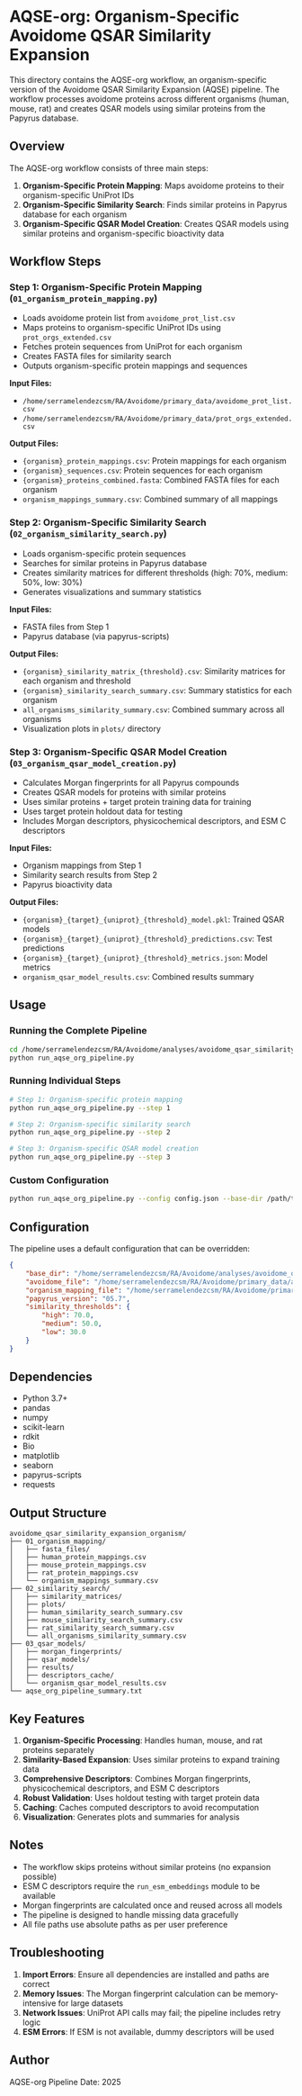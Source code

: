 # AQSE-org: Organism-Specific Avoidome QSAR Similarity Expansion

This directory contains the AQSE-org workflow, an organism-specific version of the Avoidome QSAR Similarity Expansion (AQSE) pipeline. The workflow processes avoidome proteins across different organisms (human, mouse, rat) and creates QSAR models using similar proteins from the Papyrus database.

## Overview

The AQSE-org workflow consists of three main steps:

1. **Organism-Specific Protein Mapping**: Maps avoidome proteins to their organism-specific UniProt IDs
2. **Organism-Specific Similarity Search**: Finds similar proteins in Papyrus database for each organism
3. **Organism-Specific QSAR Model Creation**: Creates QSAR models using similar proteins and organism-specific bioactivity data

## Workflow Steps

### Step 1: Organism-Specific Protein Mapping (`01_organism_protein_mapping.py`)

- Loads avoidome protein list from `avoidome_prot_list.csv`
- Maps proteins to organism-specific UniProt IDs using `prot_orgs_extended.csv`
- Fetches protein sequences from UniProt for each organism
- Creates FASTA files for similarity search
- Outputs organism-specific protein mappings and sequences

**Input Files:**
- `/home/serramelendezcsm/RA/Avoidome/primary_data/avoidome_prot_list.csv`
- `/home/serramelendezcsm/RA/Avoidome/primary_data/prot_orgs_extended.csv`

**Output Files:**
- `{organism}_protein_mappings.csv`: Protein mappings for each organism
- `{organism}_sequences.csv`: Protein sequences for each organism
- `{organism}_proteins_combined.fasta`: Combined FASTA files for each organism
- `organism_mappings_summary.csv`: Combined summary of all mappings

### Step 2: Organism-Specific Similarity Search (`02_organism_similarity_search.py`)

- Loads organism-specific protein sequences
- Searches for similar proteins in Papyrus database
- Creates similarity matrices for different thresholds (high: 70%, medium: 50%, low: 30%)
- Generates visualizations and summary statistics

**Input Files:**
- FASTA files from Step 1
- Papyrus database (via papyrus-scripts)

**Output Files:**
- `{organism}_similarity_matrix_{threshold}.csv`: Similarity matrices for each organism and threshold
- `{organism}_similarity_search_summary.csv`: Summary statistics for each organism
- `all_organisms_similarity_summary.csv`: Combined summary across all organisms
- Visualization plots in `plots/` directory

### Step 3: Organism-Specific QSAR Model Creation (`03_organism_qsar_model_creation.py`)

- Calculates Morgan fingerprints for all Papyrus compounds
- Creates QSAR models for proteins with similar proteins
- Uses similar proteins + target protein training data for training
- Uses target protein holdout data for testing
- Includes Morgan descriptors, physicochemical descriptors, and ESM C descriptors

**Input Files:**
- Organism mappings from Step 1
- Similarity search results from Step 2
- Papyrus bioactivity data

**Output Files:**
- `{organism}_{target}_{uniprot}_{threshold}_model.pkl`: Trained QSAR models
- `{organism}_{target}_{uniprot}_{threshold}_predictions.csv`: Test predictions
- `{organism}_{target}_{uniprot}_{threshold}_metrics.json`: Model metrics
- `organism_qsar_model_results.csv`: Combined results summary

## Usage

### Running the Complete Pipeline

```bash
cd /home/serramelendezcsm/RA/Avoidome/analyses/avoidome_qsar_similarity_expansion_organism
python run_aqse_org_pipeline.py
```

### Running Individual Steps

```bash
# Step 1: Organism-specific protein mapping
python run_aqse_org_pipeline.py --step 1

# Step 2: Organism-specific similarity search
python run_aqse_org_pipeline.py --step 2

# Step 3: Organism-specific QSAR model creation
python run_aqse_org_pipeline.py --step 3
```

### Custom Configuration

```bash
python run_aqse_org_pipeline.py --config config.json --base-dir /path/to/output --papyrus-version 05.7
```

## Configuration

The pipeline uses a default configuration that can be overridden:

```json
{
    "base_dir": "/home/serramelendezcsm/RA/Avoidome/analyses/avoidome_qsar_similarity_expansion_organism",
    "avoidome_file": "/home/serramelendezcsm/RA/Avoidome/primary_data/avoidome_prot_list.csv",
    "organism_mapping_file": "/home/serramelendezcsm/RA/Avoidome/primary_data/prot_orgs_extended.csv",
    "papyrus_version": "05.7",
    "similarity_thresholds": {
        "high": 70.0,
        "medium": 50.0,
        "low": 30.0
    }
}
```

## Dependencies

- Python 3.7+
- pandas
- numpy
- scikit-learn
- rdkit
- Bio
- matplotlib
- seaborn
- papyrus-scripts
- requests

## Output Structure

```
avoidome_qsar_similarity_expansion_organism/
├── 01_organism_mapping/
│   ├── fasta_files/
│   ├── human_protein_mappings.csv
│   ├── mouse_protein_mappings.csv
│   ├── rat_protein_mappings.csv
│   └── organism_mappings_summary.csv
├── 02_similarity_search/
│   ├── similarity_matrices/
│   ├── plots/
│   ├── human_similarity_search_summary.csv
│   ├── mouse_similarity_search_summary.csv
│   ├── rat_similarity_search_summary.csv
│   └── all_organisms_similarity_summary.csv
├── 03_qsar_models/
│   ├── morgan_fingerprints/
│   ├── qsar_models/
│   ├── results/
│   ├── descriptors_cache/
│   └── organism_qsar_model_results.csv
└── aqse_org_pipeline_summary.txt
```

## Key Features

1. **Organism-Specific Processing**: Handles human, mouse, and rat proteins separately
2. **Similarity-Based Expansion**: Uses similar proteins to expand training data
3. **Comprehensive Descriptors**: Combines Morgan fingerprints, physicochemical descriptors, and ESM C descriptors
4. **Robust Validation**: Uses holdout testing with target protein data
5. **Caching**: Caches computed descriptors to avoid recomputation
6. **Visualization**: Generates plots and summaries for analysis

## Notes

- The workflow skips proteins without similar proteins (no expansion possible)
- ESM C descriptors require the `run_esm_embeddings` module to be available
- Morgan fingerprints are calculated once and reused across all models
- The pipeline is designed to handle missing data gracefully
- All file paths use absolute paths as per user preference

## Troubleshooting

1. **Import Errors**: Ensure all dependencies are installed and paths are correct
2. **Memory Issues**: The Morgan fingerprint calculation can be memory-intensive for large datasets
3. **Network Issues**: UniProt API calls may fail; the pipeline includes retry logic
4. **ESM Errors**: If ESM is not available, dummy descriptors will be used

## Author

AQSE-org Pipeline
Date: 2025
